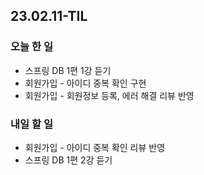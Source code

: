 ## 23.02.11-TIL

### 오늘 한 일
- 스프링 DB 1편 1강 듣기
- 회원가입 - 아이디 중복 확인 구현
- 회원가입 - 회원정보 등록, 에러 해결 리뷰 반영

### 내일 할 일
- 회원가입 - 아이디 중복 확인 리뷰 반영
- 스프링 DB 1편 2강 듣기
